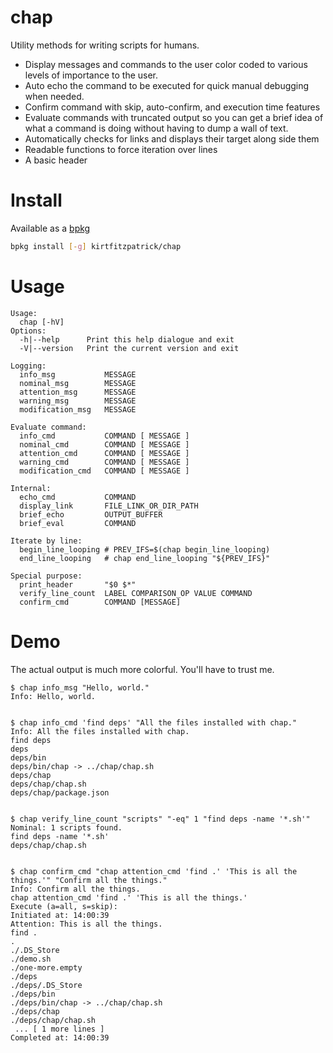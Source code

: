 # chap

Utility methods for writing scripts for humans. 

- Display messages and commands to the user color coded to various levels of 
  importance to the user.
- Auto echo the command to be executed for quick manual debugging when needed.
- Confirm command with skip, auto-confirm, and execution time features
- Evaluate commands with truncated output so you can get a brief idea of what 
  a command is doing without having to dump a wall of text.
- Automatically checks for links and displays their target along side them
- Readable functions to force iteration over lines
- A basic header


# Install

Available as a [bpkg](http://www.bpkg.sh/)
```sh
bpkg install [-g] kirtfitzpatrick/chap
```

# Usage
```
Usage:
  chap [-hV]
Options:
  -h|--help      Print this help dialogue and exit
  -V|--version   Print the current version and exit

Logging:
  info_msg           MESSAGE
  nominal_msg        MESSAGE
  attention_msg      MESSAGE
  warning_msg        MESSAGE
  modification_msg   MESSAGE

Evaluate command:
  info_cmd           COMMAND [ MESSAGE ]
  nominal_cmd        COMMAND [ MESSAGE ]
  attention_cmd      COMMAND [ MESSAGE ]
  warning_cmd        COMMAND [ MESSAGE ]
  modification_cmd   COMMAND [ MESSAGE ]

Internal:
  echo_cmd           COMMAND
  display_link       FILE_LINK_OR_DIR_PATH
  brief_echo         OUTPUT_BUFFER
  brief_eval         COMMAND

Iterate by line:
  begin_line_looping # PREV_IFS=$(chap begin_line_looping)
  end_line_looping   # chap end_line_looping "${PREV_IFS}"

Special purpose:
  print_header       "$0 $*"
  verify_line_count  LABEL COMPARISON_OP VALUE COMMAND
  confirm_cmd        COMMAND [MESSAGE]
```

# Demo

The actual output is much more colorful. You'll have to trust me.
```
$ chap info_msg "Hello, world."
Info: Hello, world. 


$ chap info_cmd 'find deps' "All the files installed with chap."
Info: All the files installed with chap. 
find deps
deps
deps/bin
deps/bin/chap -> ../chap/chap.sh
deps/chap
deps/chap/chap.sh
deps/chap/package.json


$ chap verify_line_count "scripts" "-eq" 1 "find deps -name '*.sh'"
Nominal: 1 scripts found. 
find deps -name '*.sh'
deps/chap/chap.sh


$ chap confirm_cmd "chap attention_cmd 'find .' 'This is all the things.'" "Confirm all the things."
Info: Confirm all the things. 
chap attention_cmd 'find .' 'This is all the things.'
Execute (a=all, s=skip): 
Initiated at: 14:00:39
Attention: This is all the things. 
find .
.
./.DS_Store
./demo.sh
./one-more.empty
./deps
./deps/.DS_Store
./deps/bin
./deps/bin/chap -> ../chap/chap.sh
./deps/chap
./deps/chap/chap.sh
 ... [ 1 more lines ]
Completed at: 14:00:39
```